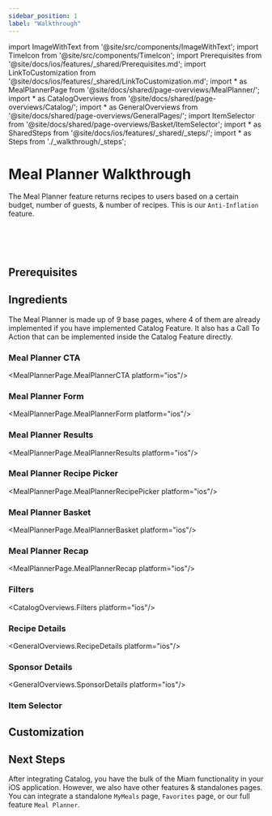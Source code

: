 ```yaml
---
sidebar_position: 1
label: "Walkthrough"
---
```


import ImageWithText from '@site/src/components/ImageWithText';
import TimeIcon from '@site/src/components/TimeIcon';
import Prerequisites from '@site/docs/ios/features/_shared/Prerequisites.md';
import LinkToCustomization from '@site/docs/ios/features/_shared/LinkToCustomization.md';
import * as MealPlannerPage from '@site/docs/shared/page-overviews/MealPlanner/';
import * as CatalogOverviews from '@site/docs/shared/page-overviews/Catalog/';
import * as GeneralOverviews from '@site/docs/shared/page-overviews/GeneralPages/';
import ItemSelector from '@site/docs/shared/page-overviews/Basket/ItemSelector';
import * as SharedSteps from '@site/docs/ios/features/_shared/_steps/';
import * as Steps from './_walkthrough/_steps';

# Meal Planner Walkthrough

The Meal Planner feature returns recipes to users based on a certain budget, number of guests, & number of recipes.
This is our `Anti-Inflation` feature. 

<TimeIcon titleText="Time to read:" timeText="20 minutes" /><br />
<TimeIcon titleText="Time for base implementation:" timeText="4 hours" /><br />
<TimeIcon titleText="Time for full customization:" timeText="1.5 weeks" /><br />

## Prerequisites
<Prerequisites />

## Ingredients

The Meal Planner is made up of 9 base pages, where 4 of them are already implemented if you have implemented Catalog Feature.
It also has a Call To Action that can be implemented inside the Catalog Feature directly.

### Meal Planner CTA
<MealPlannerPage.MealPlannerCTA platform="ios"/>

### Meal Planner Form
<MealPlannerPage.MealPlannerForm platform="ios"/>

### Meal Planner Results
<MealPlannerPage.MealPlannerResults platform="ios"/>

### Meal Planner Recipe Picker
<MealPlannerPage.MealPlannerRecipePicker platform="ios"/>

### Meal Planner Basket
<MealPlannerPage.MealPlannerBasket platform="ios"/>

### Meal Planner Recap
<MealPlannerPage.MealPlannerRecap platform="ios"/>

### Filters
<CatalogOverviews.Filters platform="ios"/>

### Recipe Details
<GeneralOverviews.RecipeDetails platform="ios"/>

### Sponsor Details
<GeneralOverviews.SponsorDetails platform="ios"/>

### Item Selector
<ItemSelector platform="ios"/>

## Customization
<LinkToCustomization />

## Next Steps

After integrating Catalog, you have the bulk of the Miam functionality in your iOS application. 
However, we also have other features & standalones pages. 
You can integrate a standalone `MyMeals` page, `Favorites` page, or our full feature `Meal Planner`.
